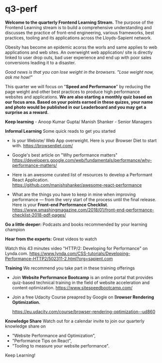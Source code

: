 # q3-perf

**Welcome to the quarterly Frontend Learning Stream.**
The purpose of the Frontend Learning stream is to build a comprehensive understanding and discusses the practice of front-end engineering, various frameworks, best practices, tooling and its applications across the Lloyds-Sapient network. 

Obesity has become an epidemic acorss the worls and same applies to web applications and web sites. An overweight web application/ site is directly linked to user drop outs, bad user experience and end up with poor sales conversions leading it to a disaster.

*Good news is that you can lose weight in the browsers. "Lose weight now, ask me how!"*

This quarter we will focus on "**Speed and Performance**" by reducing the page weight and other best practices to produce high performance websites and applications. 
**We are also starting a monthly quiz based on our focus area. Based on your points earned in these quizes, your name and photo would be published in our Leaderboard and you may get a surprise as a reward.**

**Keep learning** - Anoop Kumar Gupta/ Manish Shanker - Senior Managers

**Informal Learning**
Some quick reads to get you started

 - Is your Webiste/ Web App overweight. Here is your Browser Diet to
   start with. https://browserdiet.com/
   
 - Google's best article on "Why performance matters"   
   https://developers.google.com/web/fundamentals/performance/why-performance-matters/
   
 - Here is an awesome curated list of resources to develop a Performant 
   React Application.   
   https://github.com/manishshanker/awesome-react-performance
 - What are the things you have to keep in mine when improving
   performance — from the very start of the process until the final
   release. Here is your **Front-end Performance Checklist**.
   https://www.smashingmagazine.com/2018/01/front-end-performance-checklist-2018-pdf-pages/

**Go a little deeper:** Podcasts and books recommended by your learning champion

**Hear from the experts:** Great videos to watch

Watch this 43 minutes video "HTTP/2: Developing for Performance" on Lynda.com.
https://www.lynda.com/CSS-tutorials/Developing-Performance-HTTP2/502311-2.html?org=sapient.com
 

**Training**
We recommend you take part in these training offerings

 - Join **Website Performance Bootcamp** is an online portal that
   provides    quiz-based technical training in the field of website
   acceleration    and content optimization.
   https://www.sitespeedbootcamp.com/
 - Join a free Udacity Course preapred by Google on B**rowser Rendering 
   Optimization.**

   https://eu.udacity.com/course/browser-rendering-optimization--ud860

**Knowledge Share**
Watch out for a calendar invite to join our quarterly knowledge share on 

- "Website Performance and Optimization",
-  "Performance Tips on React", 
- "Tooling to measure your website performance".

Keep Learning!
